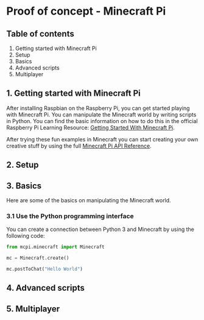 # Proof of concept - Minecraft Pi

## Table of contents

1. Getting started with Minecraft Pi
2. Setup
3. Basics
4. Advanced scripts
5. Multiplayer


## 1. Getting started with Minecraft Pi

After installing Raspbian on the Raspberry Pi, you can get started playing with Minecraft Pi. You can manipulate the Minecraft world by writing scripts in Python. You can find the basic information on how to do this in the official Raspberry Pi Learning Resource: [Getting Started With Minecraft Pi](https://www.raspberrypi.org/learning/getting-started-with-minecraft-pi/worksheet/).

After trying these fun examples in Minecraft you can start creating your own creative stuff by using the full [Minecraft Pi API Reference](http://www.stuffaboutcode.com/p/minecraft-api-reference.html).

## 2. Setup



## 3. Basics

Here are some of the basics on manipulating the Minecraft world.

### 3.1 Use the Python programming interface

You can create a connection between Python 3 and Minecraft by using the following code:

```Python
from mcpi.minecraft import Minecraft

mc = Minecraft.create()

mc.postToChat("Hello World")

```

## 4. Advanced scripts

## 5. Multiplayer

